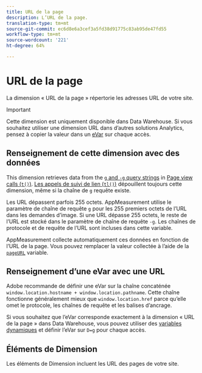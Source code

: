 ```yaml
---
title: URL de la page
description: L’URL de la page.
translation-type: tm+mt
source-git-commit: ec6d8e6a3cef3a5fd38d91775c83ab95de47fd55
workflow-type: tm+mt
source-wordcount: '221'
ht-degree: 64%

---
```



# URL de la page

La dimension « URL de la page » répertorie les adresses URL de votre site.

>[!IMPORTANT]
>
>Cette dimension est uniquement disponible dans Data Warehouse. Si vous souhaitez utiliser une dimension URL dans d’autres solutions Analytics, pensez à copier la valeur dans un [eVar](evar.md) sur chaque accès.

## Renseignement de cette dimension avec des données

This dimension retrieves data from the [`g` and `-g` query strings](/help/implement/validate/query-parameters.md) in [Page view calls (`t()`)](/help/implement/vars/functions/t-method.md). [Les appels de suivi de lien (`tl()`)](/help/implement/vars/functions/tl-method.md) dépouillent toujours cette dimension, même si la chaîne de `g` requête existe.

Les URL dépassent parfois 255 octets. AppMeasurement utilise le paramètre de chaîne de requête `g` pour les 255 premiers octets de l’URL dans les demandes d’image. Si une URL dépasse 255 octets, le reste de l’URL est stocké dans le paramètre de chaîne de requête `-g`. Les chaînes de protocole et de requête de l’URL sont incluses dans cette variable.

AppMeasurement collecte automatiquement ces données en fonction de l’URL de la page. Vous pouvez remplacer la valeur collectée à l’aide de la [`pageURL`](/help/implement/vars/page-vars/pageurl.md) variable.

## Renseignement d’une eVar avec une URL

Adobe recommande de définir une eVar sur la chaîne concaténée `window.location.hostname + window.location.pathname`. Cette chaîne fonctionne généralement mieux que `window.location.href` parce qu’elle omet le protocole, les chaînes de requête et les balises d’ancrage.

Si vous souhaitez que l’eVar corresponde exactement à la dimension « URL de la page » dans Data Warehouse, vous pouvez utiliser des [variables dynamiques](/help/implement/vars/page-vars/dynamic-variables.md) et définir l’eVar sur `D=g` pour chaque accès.

## Éléments de Dimension

Les éléments de Dimension incluent les URL des pages de votre site.
